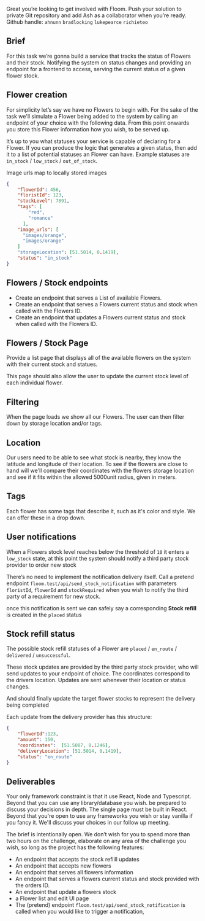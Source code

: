 Great you’re looking to get involved with Floom. Push your solution to private Git repository and add Ash as a collaborator when you’re ready. Github handle: `ahnunn` `bradlocking` `lukepearce` `richieteo`

## Brief

For this task we’re gonna build a service that tracks the status of Flowers and their stock. Notifying the system on status changes and providing an endpoint for a frontend to access, serving the current status of a given flower stock.

## Flower creation

For simplicity let’s say we have no Flowers to begin with. For the sake of the task we'll simulate a Flower being added to the system by calling an endpoint of your choice with the following data. From this point onwards you store this Flower information how you wish, to be served up.

It’s up to you what statuses your service is capable of declaring for a Flower. If you can produce the logic that generates a given status, then add it to a list of potential statuses an Flower can have. Example statuses are `in_stock` / `low_stock` / `out_of_stock`.

Image urls map to locally stored images

```json
{
    "flowerId": 456,
    "floristId": 123,
    "stockLevel": 7891,
    "tags": [
        "red",
        "romance"
      ],
    "image_urls": [
      "images/orange",
      "images/orange"
    ]
    "storageLocation": [51.5014, 0.1419],
    "status": "in_stock"
}
```

## Flowers / Stock endpoints

- Create an endpoint that serves a List of available Flowers.
- Create an endpoint that serves a Flowers current status and stock when called with the Flowers ID.
- Create an endpoint that updates a Flowers current status and stock when called with the Flowers ID.

## Flowers / Stock Page

Provide a list page that displays all of the available flowers on the system with their current stock and statues.

This page should also allow the user to update the current stock level of each individual flower.

## Filtering

When the page loads we show all our Flowers. The user can then filter down by storage location and/or tags.

## Location

Our users need to be able to see what stock is nearby, they know the latitude and longitude of their location. To see if the flowers are close to hand will  we'll compare their coordinates with the flowers storage location and see if it fits within the allowed 5000unit radius, given in meters.

## Tags

Each flower has some tags that describe it, such as it's color and style. We can offer these in a drop down.

## User notifications

When a Flowers stock level reaches below the threshold of `10` it enters a `low_stock` state, at this point the system should notify a third party stock provider to order new stock

There’s no need to implement the notification delivery itself. Call a pretend endpoint `floom.test/api/send_stock_notification` with parameters `floristId`, `flowerId` and `stockRequired` when you wish to notify the third party of a requirement for new stock.

once this notification is sent we can safely say a corresponding **Stock refill** is created in the `placed` status

## Stock refill status

The possible stock refill statuses of a Flower are `placed` / `en_route` / `delivered` / `unsuccessful`.

These stock updates are provided by the third party stock provider, who will send updates to your endpoint of choice. The coordinates correspond to the drivers location. Updates are sent whenever their location or status changes.

And should finally update the target flower stocks to represent the delivery being completed

Each update from the delivery provider has this structure:

```json
{
    "flowerId":123,
    "amount": 150,
    "coordinates":  [51.5007, 0.1246],
    "deliveryLocation": [51.5014, 0.1419],
    "status": "en_route"
}
```

## Deliverables

Your only framework constraint is that it use React, Node and Typescript. Beyond that you can use any library/database you wish. be prepared to discuss your decisions in depth.
The single page must be built in React. Beyond that you're open to use any frameworks you wish or stay vanilla if you fancy it. We'll discuss your choices in our follow up meeting.

The brief is intentionally open. We don’t wish for you to spend more than two hours on the challenge, elaborate on any area of the challenge you wish, so long as the project has the following features:

- An endpoint that accepts the stock refiill updates
- An endpoint that accepts new flowers
- An endpoint that serves all flowers information
- An endpoint that serves a flowers current status and stock provided with the orders ID.
- An endpoint that update a flowers stock
- a Flower list and edit UI page
- The (pretend) endpoint `floom.test/api/send_stock_notification` is called when you would like to trigger a notification,

